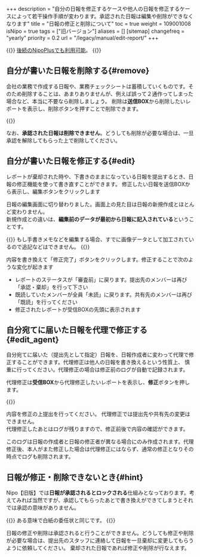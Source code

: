 +++
description = "自分の日報を修正するケースや他人の日報を修正するケースによって若干操作手順が変わります。承認された日報は編集や削除ができなくなります"
title = "日報の修正と削除について"
toc = true
weight = 109001008
isNipo = true
tags = ["旧バージョン"]
aliases = []
[sitemap]
  changefreq = "yearly"
  priority = 0.2
url = "/legacy/manual/edit-report/"
+++


{{<note>}}
[後続のNipoPlusでも利用可能](/docs/manual/write-report/rewrite/)。
{{</note>}}




## 自分が書いた日報を削除する{#remove}

会社の業務で作成する日報や、業務チェックシートは蓄積していくものです。そのため削除することは、あまりありませんが、例えば誤って２通作ってしまった場合など、本当に不要なら削除しましょう。
削除は**送信BOX**から削除したいレポートを表示し、削除ボタンを押すことで削除できます。


{{<iTablet filename="deleteReport" msg="削除ボタンを押すと日報が削除できます"  alice="ok">}}


なお、**承認された日報は削除できません**。どうしても削除が必要な場合は、一旦承認を解除してもらった上で削除してください。

## 自分が書いた日報を修正する{#edit}

レポートが棄却された時や、下書きのままになっている日報を提出するとき、日報の修正機能を使って書き直すことができます。
修正したい日報を送信BOXから表示し、編集ボタンをクリックします


日報の編集画面に切り替わりました。画面上の見た目は日報の新規作成とほとんど変わりません。  
新規作成との違いは、**編集前のデータが最初から日報に記入されている**ということです。


{{<alice pos="left" icon="default">}}
もし手書きメモなどを編集する場合、すでに画像データとして加工されているので追記などはできません。
{{</alice>}}

内容を書き換えて「修正完了」ボタンをクリックします。修正することで次のような変化が起きます

- レポートのステータスが「審査前」に戻ります。提出先のメンバーは再び「承認・棄却」を行って下さい
- 既読していたメンバーが全員「未読」に戻ります。共有先のメンバーは再び「既読」を行ってください
- 修正されたレポートが受信BOXの先頭に表示されます

## 自分宛てに届いた日報を代理で修正する{#edit_agent}

自分宛てに届いた（提出先として指定）日報を、日報作成者に変わって代理で修正することができます。代理修正は他人の日報を書き換えるという性質上、
慎重に行ってください。代理修正の場合は修正前のログが自動で記録されます。

代理修正は**受信BOX**から代理修正したいレポートを表示し、**修正**ボタンを押します。


{{<iTablet filename="rewriteReport" msg="他スタッフが書いた日報を代理で修正"  alice="ok">}}


内容を修正の上提出を行ってください。
代理修正では提出先や共有先の変更はできません。  
代理修正したあとはログが残りますので、修正前後で内容の確認ができます。


このログは日報の作成者と日報の修正者が異なる場合にのみ作成されます。代理修正後、本人がまた修正した場合は代理修正にはならず、通常の修正となりその時点でログも削除されます。

## 日報が修正・削除できないとき{#hint}

Nipo【旧版】では**日報が承認されるとロックされる**仕組みとなっております。考えてみれば当然ですが、承認してもらったあとで書き換えができてしまうとそれでは承認の意味がありません。  

{{<alice pos="left" icon="default">}}
ある意味で白紙の委任状と同じです。
{{</alice>}}

日報の修正や削除は承認されると行うことができません。どうしても修正や削除が必要な場合は、提出先のスタッフに連絡して日報を一旦棄却に変更してもらうように依頼してください。
棄却された日報であれば修正や削除が行なえます。
